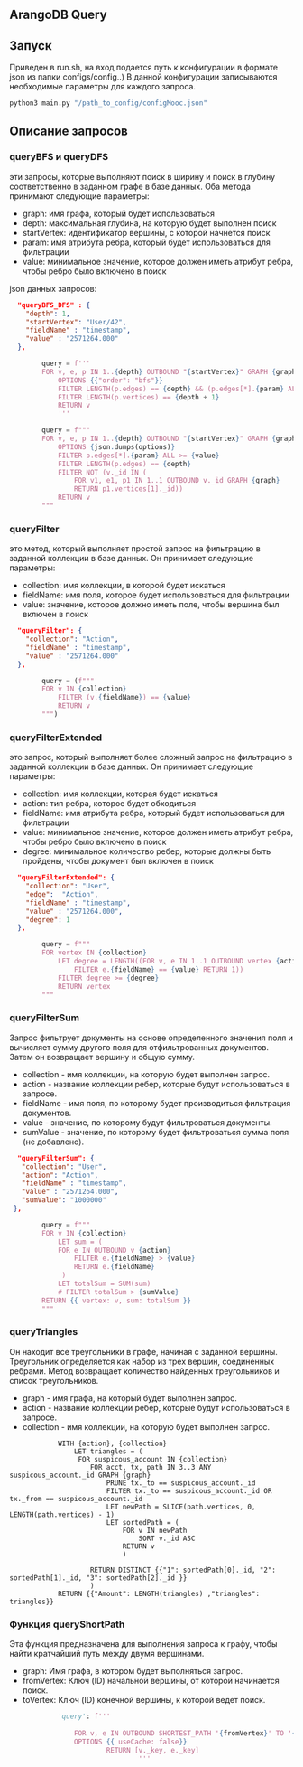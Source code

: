 ## ArangoDB Query 


## Запуск

Приведен в run.sh, на вход подается путь к конфигурации в формате json из папки configs/config..)
В данной конфигурации записываются необходимые параметры для каждого запроса.

```sh
python3 main.py "/path_to_config/configMooc.json"
```

## Описание запросов

### queryBFS и queryDFS

эти запросы, которые выполняют поиск в ширину и поиск в глубину соответственно в заданном графе в базе данных. Оба метода принимают следующие параметры:
- graph: имя графа, который будет использоваться
- depth: максимальная глубина, на которую будет выполнен поиск
- startVertex: идентификатор вершины, с которой начнется поиск
- param: имя атрибута ребра, который будет использоваться для фильтрации
- value: минимальное значение, которое должен иметь атрибут ребра, чтобы ребро было включено в поиск

json данных запросов:
```json
  "queryBFS_DFS" : {
    "depth": 1,
    "startVertex": "User/42",
    "fieldName" : "timestamp",
    "value" : "2571264.000"
  },
```

```python
        query = f'''
        FOR v, e, p IN 1..{depth} OUTBOUND "{startVertex}" GRAPH {graph}
            OPTIONS {{"order": "bfs"}}
            FILTER LENGTH(p.edges) == {depth} && (p.edges[*].{param} ALL >= {value})
            FILTER LENGTH(p.vertices) == {depth + 1}
            RETURN v
            '''

```

```python
        query = f""" 
        FOR v, e, p IN 1..{depth} OUTBOUND "{startVertex}" GRAPH {graph} 
            OPTIONS {json.dumps(options)}
            FILTER p.edges[*].{param} ALL >= {value}
            FILTER LENGTH(p.edges) == {depth}
            FILTER NOT (v._id IN (
                FOR v1, e1, p1 IN 1..1 OUTBOUND v._id GRAPH {graph}
                RETURN p1.vertices[1]._id))
            RETURN v
        """
```

### queryFilter

это метод, который выполняет простой запрос на фильтрацию в заданной коллекции в базе данных. Он принимает следующие параметры:

- collection: имя коллекции, в которой будет искаться
- fieldName: имя поля, которое будет использоваться для фильтрации
- value: значение, которое должно иметь поле, чтобы вершина был включен в поиск

```json
  "queryFilter": {
    "collection": "Action",
    "fieldName" : "timestamp",
    "value" : "2571264.000"
  },
```

```python
        query = (f"""
        FOR v IN {collection}
            FILTER (v.{fieldName}) == {value}
            RETURN v
        """)
```

### queryFilterExtended 

это запрос, который выполняет более сложный запрос на фильтрацию в заданной коллекции в базе данных. Он принимает следующие параметры:
- collection: имя коллекции, которая будет искаться
- action: тип ребра, которое будет обходиться
- fieldName: имя атрибута ребра, который будет использоваться для фильтрации
- value: минимальное значение, которое должен иметь атрибут ребра, чтобы ребро было включено в поиск
- degree: минимальное количество ребер, которые должны быть пройдены, чтобы документ был включен в поиск

```json
  "queryFilterExtended": {
    "collection": "User",
    "edge":  "Action",
    "fieldName" : "timestamp",
    "value" : "2571264.000",
    "degree": 1
  },
```

```python
        query = f"""
        FOR vertex IN {collection}
            LET degree = LENGTH((FOR v, e IN 1..1 OUTBOUND vertex {action} 
                FILTER e.{fieldName} == {value} RETURN 1))
            FILTER degree >= {degree}
            RETURN vertex
        """
```

 ### queryFilterSum

Запрос фильтрует документы на основе определенного значения поля и вычисляет сумму другого поля для отфильтрованных документов.
 Затем он возвращает вершину и общую сумму. 
 
- collection - имя коллекции, на которую будет выполнен запрос.
- action - название коллекции ребер, которые будут использоваться в запросе. 
- fieldName - имя поля, по которому будет производиться фильтрация документов.
- value - значение, по которому будут фильтроваться документы.
- sumValue - значение, по которому будет фильтроваться сумма поля (не добавлено).

 ```json
   "queryFilterSum": {
    "collection": "User",
    "action": "Action",
    "fieldName" : "timestamp",
    "value" : "2571264.000",
    "sumValue": "1000000"
  },
 ```

```python
        query = f"""
        FOR v IN {collection}
            LET sum = (
            FOR e IN OUTBOUND v {action}
                FILTER e.{fieldName} > {value}
                RETURN e.{fieldName}
             )
            LET totalSum = SUM(sum)
            # FILTER totalSum > {sumValue}
        RETURN {{ vertex: v, sum: totalSum }}
        """
```


### queryTriangles

Он находит все треугольники в графе, начиная с заданной вершины. Треугольник определяется как набор из трех вершин, соединенных ребрами.
Метод возвращает количество найденных треугольников и список треугольников. 

- graph - имя графа, на который будет выполнен запрос.
- action - название коллекции ребер, которые будут использоваться в запросе.
- collection - имя коллекции, на которую будет выполнен запрос.


```aql
            WITH {action}, {collection}
                LET triangles = (
                 FOR suspicous_account IN {collection}
                    FOR acct, tx, path IN 3..3 ANY suspicous_account._id GRAPH {graph}
                        PRUNE tx._to == suspicous_account._id
                        FILTER tx._to == suspicous_account._id OR tx._from == suspicous_account._id
                        LET newPath = SLICE(path.vertices, 0, LENGTH(path.vertices) - 1)
                        LET sortedPath = (
                            FOR v IN newPath
                                SORT v._id ASC
                            RETURN v
                            )

                    RETURN DISTINCT {{"1": sortedPath[0]._id, "2": sortedPath[1]._id, "3": sortedPath[2]._id }}
                    )
            RETURN {{"Amount": LENGTH(triangles) ,"triangles": triangles}}
```

### Функция queryShortPath

Эта функция предназначена для выполнения запроса к графу, чтобы найти кратчайший путь между двумя вершинами.

- graph: Имя графа, в котором будет выполняться запрос.
- fromVertex: Ключ (ID) начальной вершины, от которой начинается поиск.
- toVertex: Ключ (ID) конечной вершины, к которой ведет поиск.

```python
            'query': f'''
            
                FOR v, e IN OUTBOUND SHORTEST_PATH '{fromVertex}' TO '{toVertex}' GRAPH '{graph}'
                OPTIONS {{ useCache: false}} 
                        RETURN [v._key, e._key]
                                '''
        
```